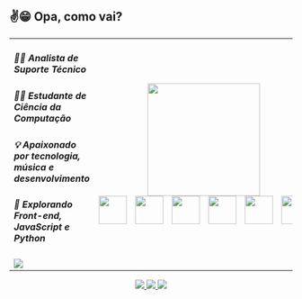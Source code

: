 ## ✌️😁 Opa, como vai? 
<div align=center>

<table>
<tr>
  <td>

##### 🧑‍💻 Analista de Suporte Técnico  
##### 👨‍🎓 Estudante de Ciência da Computação  
##### 💡 Apaixonado por tecnologia, música e desenvolvimento  
##### 🚀 Explorando Front-end, JavaScript e Python  
<img src="https://github-readme-stats.vercel.app/api/top-langs/?username=bnohandz&layout=compact&theme=radical" />

  </td>
  <td align="center">
    <img src="https://media3.giphy.com/media/v1.Y2lkPTc5MGI3NjExYjRqcGoyd2pqeHZkZHRocjdmM2Y3bmc4YWx0Z3cwZzk4bDEwc3ZxOSZlcD12MV9pbnRlcm5hbF9naWZfYnlfaWQmY3Q9Zw/78XCFBGOlS6keY1Bil/giphy.gif" width="200px" />
    <div align="center" style="display: flex; justify-content: center; gap: 15px;">
      <img src="https://cdn.jsdelivr.net/gh/devicons/devicon/icons/python/python-original.svg" height="50"/>
      <img src="https://cdn.jsdelivr.net/gh/devicons/devicon/icons/html5/html5-original.svg" height="50"/>
      <img src="https://cdn.jsdelivr.net/gh/devicons/devicon/icons/css3/css3-original.svg" height="50"/>
      <img src="https://cdn.jsdelivr.net/gh/devicons/devicon/icons/javascript/javascript-original.svg" height="50"/>
      <img src="https://cdn.jsdelivr.net/gh/devicons/devicon/icons/git/git-original.svg" height="50"/>
      <img src="https://cdn.jsdelivr.net/gh/devicons/devicon/icons/vscode/vscode-original.svg" height="50"/>
    </div>
    </td>
  </tr>
</table>

  <div align="center">
    <a href="https://www.linkedin.com/in/brunofrnnds/" target="_blank">
      <img src="https://img.shields.io/badge/-LinkedIn-%230077B5?style=for-the-badge&logo=linkedin&logoColor=white">
    </a>
    <a href="mailto:bnohunt@gmail.com" target="_blank">
      <img src="https://img.shields.io/badge/-Gmail-%23333?style=for-the-badge&logo=gmail&logoColor=white">
    </a>
    <a href="https://instagram.com/bnohandz" target="_blank">
      <img src="https://img.shields.io/badge/-Instagram-%23E4405F?style=for-the-badge&logo=instagram&logoColor=white">
    </a>
  </div>

</div>
